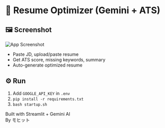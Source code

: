 # 🧠 Resume Optimizer (Gemini + ATS)

## 🖼️ Screenshot
![App Screenshot](https://i.ibb.co/fKm7C6K/Screenshot-2025-07-22-223955.png)

- Paste JD, upload/paste resume
- Get ATS score, missing keywords, summary
- Auto-generate optimized resume

## ⚙️ Run

1. Add `GOOGLE_API_KEY` in `.env`
2. `pip install -r requirements.txt`
3. `bash startup.sh`

Built with Streamlit + Gemini AI  
By モヒット
